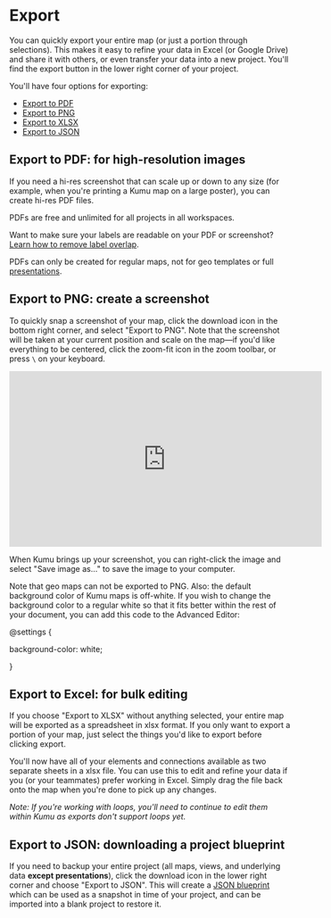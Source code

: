 # Export

You can quickly export your entire map (or just a portion through selections). This makes it easy to refine your data in Excel (or Google Drive) and share it with others, or even transfer your data into a new project. You'll find the export button in the lower right corner of your project. 

You'll have four options for exporting: 
- [Export to PDF ](guides/export.md#export-to-pdf-for-high-resolution-images)
- [Export to PNG ](guides/export.md#export-to-png-create-a-screenshot)
- [Export to XLSX  ](guides/export.md#export-to-excel-for-bulk-editing)
- [Export to JSON ](guides/export.md#export-to-json-downloading-a-project-blueprint)

## Export to PDF: for high-resolution images
If you need a hi-res screenshot that can scale up or down to any size (for example, when you're printing a Kumu map on a large poster), you can create hi-res PDF files.

PDFs are free and unlimited for all projects in all workspaces. 

<p class="alert alert-info">
Want to make sure your labels are readable on your PDF or screenshot? <a class="alert-link" href="/guides/layouts/remove-overlap.md">Learn how to remove label overlap</a>.
</p>

<p class="alert alert-warning">
PDFs can only be created for regular maps, not for geo templates or full <a class="alert-link" href="/guides/presentations.md">presentations</a>. 
</p>

## Export to PNG: create a screenshot
To quickly snap a screenshot of your map, click the download icon in the bottom right corner, and select "Export to PNG". Note that the screenshot will be taken at your current position and scale on the map—if you'd like everything to be centered, click the zoom-fit icon <i  class="glyphicon glyphicon-resize-small">  </i> in the zoom toolbar, or press `\` on your keyboard.

<p><iframe width="560" height="315" src="https://www.youtube.com/embed/66dz3DFJZi4" frameborder="0" allowfullscreen></iframe></p>

When Kumu brings up your screenshot, you can right-click the image and select "Save image as..." to save the image to your computer.

<p class="alert alert-info">
Note that geo maps can not be exported to PNG. Also: the default background color of Kumu maps is off-white. If you wish to change the background color to a regular white so that it fits better within the rest of your document, you can add this code to the Advanced Editor: 

@settings {
  
  background-color: white;
  
}

</p>

## Export to Excel: for bulk editing
If you choose "Export to XLSX" without anything selected, your entire map will be exported as a spreadsheet in xlsx format. If you only want to export a portion of your map, just select the things you'd like to export before clicking export.

You'll now have all of your elements and connections available as two separate sheets in a xlsx file. You can use this to edit and refine your data if you (or your teammates) prefer working in Excel. Simply drag the file back onto the map when you're done to pick up any changes.

*Note: If you're working with loops, you'll need to continue to edit them within Kumu as exports don't support loops yet.*

## Export to JSON: downloading a project blueprint

If you need to backup your entire project (all maps, views, and underlying data **except presentations**), click the download icon in the lower right corner and choose "Export to JSON". This will create a [JSON blueprint](/guides/blueprints.md) which can be used as a snapshot in time of your project, and can be imported into a blank project to restore it.



